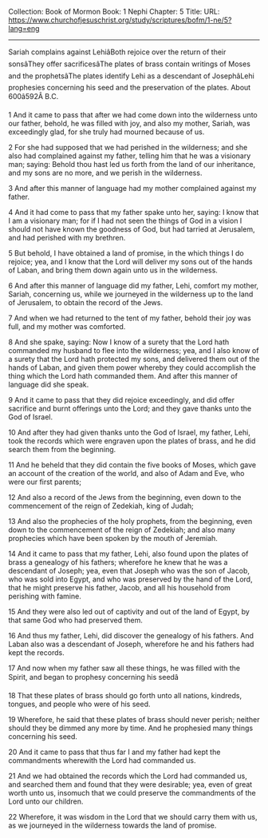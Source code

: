 Collection: Book of Mormon
Book: 1 Nephi
Chapter: 5
Title: 
URL: https://www.churchofjesuschrist.org/study/scriptures/bofm/1-ne/5?lang=eng

---

Sariah complains against LehiâBoth rejoice over the return of their sonsâThey offer sacrificesâThe plates of brass contain writings of Moses and the prophetsâThe plates identify Lehi as a descendant of JosephâLehi prophesies concerning his seed and the preservation of the plates. About 600â592Â B.C.

1 And it came to pass that after we had come down into the wilderness unto our father, behold, he was filled with joy, and also my mother, Sariah, was exceedingly glad, for she truly had mourned because of us.

2 For she had supposed that we had perished in the wilderness; and she also had complained against my father, telling him that he was a visionary man; saying: Behold thou hast led us forth from the land of our inheritance, and my sons are no more, and we perish in the wilderness.

3 And after this manner of language had my mother complained against my father.

4 And it had come to pass that my father spake unto her, saying: I know that I am a visionary man; for if I had not seen the things of God in a vision I should not have known the goodness of God, but had tarried at Jerusalem, and had perished with my brethren.

5 But behold, I have obtained a land of promise, in the which things I do rejoice; yea, and I know that the Lord will deliver my sons out of the hands of Laban, and bring them down again unto us in the wilderness.

6 And after this manner of language did my father, Lehi, comfort my mother, Sariah, concerning us, while we journeyed in the wilderness up to the land of Jerusalem, to obtain the record of the Jews.

7 And when we had returned to the tent of my father, behold their joy was full, and my mother was comforted.

8 And she spake, saying: Now I know of a surety that the Lord hath commanded my husband to flee into the wilderness; yea, and I also know of a surety that the Lord hath protected my sons, and delivered them out of the hands of Laban, and given them power whereby they could accomplish the thing which the Lord hath commanded them. And after this manner of language did she speak.

9 And it came to pass that they did rejoice exceedingly, and did offer sacrifice and burnt offerings unto the Lord; and they gave thanks unto the God of Israel.

10 And after they had given thanks unto the God of Israel, my father, Lehi, took the records which were engraven upon the plates of brass, and he did search them from the beginning.

11 And he beheld that they did contain the five books of Moses, which gave an account of the creation of the world, and also of Adam and Eve, who were our first parents;

12 And also a record of the Jews from the beginning, even down to the commencement of the reign of Zedekiah, king of Judah;

13 And also the prophecies of the holy prophets, from the beginning, even down to the commencement of the reign of Zedekiah; and also many prophecies which have been spoken by the mouth of Jeremiah.

14 And it came to pass that my father, Lehi, also found upon the plates of brass a genealogy of his fathers; wherefore he knew that he was a descendant of Joseph; yea, even that Joseph who was the son of Jacob, who was sold into Egypt, and who was preserved by the hand of the Lord, that he might preserve his father, Jacob, and all his household from perishing with famine.

15 And they were also led out of captivity and out of the land of Egypt, by that same God who had preserved them.

16 And thus my father, Lehi, did discover the genealogy of his fathers. And Laban also was a descendant of Joseph, wherefore he and his fathers had kept the records.

17 And now when my father saw all these things, he was filled with the Spirit, and began to prophesy concerning his seedâ

18 That these plates of brass should go forth unto all nations, kindreds, tongues, and people who were of his seed.

19 Wherefore, he said that these plates of brass should never perish; neither should they be dimmed any more by time. And he prophesied many things concerning his seed.

20 And it came to pass that thus far I and my father had kept the commandments wherewith the Lord had commanded us.

21 And we had obtained the records which the Lord had commanded us, and searched them and found that they were desirable; yea, even of great worth unto us, insomuch that we could preserve the commandments of the Lord unto our children.

22 Wherefore, it was wisdom in the Lord that we should carry them with us, as we journeyed in the wilderness towards the land of promise.
